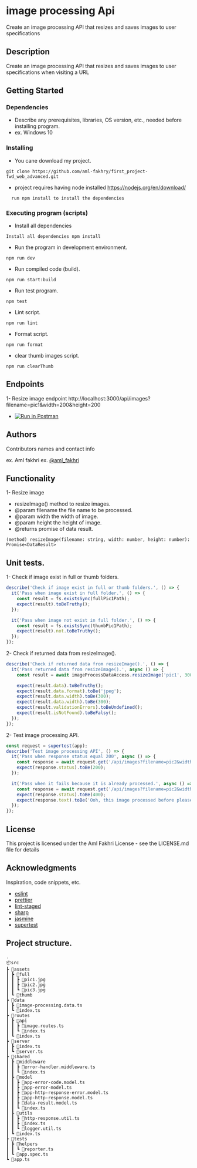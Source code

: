 # image processing Api

Create an image processing API that resizes and saves images to user specifications

## Description

Create an image processing API that resizes and saves images to user specifications when visiting a URL

## Getting Started

### Dependencies

- Describe any prerequisites, libraries, OS version, etc., needed before installing program.
- ex. Windows 10

### Installing

- You cane download my project.

```
git clone https://github.com/aml-fakhry/first_project-fwd_web_advanced.git
```

- project requires having node installed https://nodejs.org/en/download/

```
  run npm install to install the dependencies
```

### Executing program (scripts)

- Install all dependencies

```
Install all dependencies npm install
```

- Run the program in development environment.

```
npm run dev
```

- Run compiled code (build).

```
npm run start:build
```

- Run test program.

```
npm test
```

- Lint script.

```
npm run lint
```

- Format script.

```
npm run format
```

- clear thumb images script.

```
npm run clearThumb
```

## Endpoints

1- Resize image endpoint http://localhost:3000/api/images?filename=pic1&width=200&height=200

- [![Run in Postman](https://run.pstmn.io/button.svg)](https://app.getpostman.com/run-collection/125bacc47857a5b173da?action=collection%2Fimport)

## Authors

Contributors names and contact info

ex. Aml fakhri
ex. [@aml_fakhri](amlfakhry13@gmail.com)

## Functionality

1- Resize image

- resizeImage() method to resize images.
- @param filename the file name to be processed.
- @param width the width of image.
- @param height the height of image.
- @returns promise of data result.

```
(method) resizeImage(filename: string, width: number, height: number): Promise<DataResult>
```

## Unit tests.

1- Check if image exist in full or thumb folders.

```javascript
describe('Check if image exist in full or thumb folders.', () => {
  it('Pass when image exist in full folder.', () => {
    const result = fs.existsSync(fullPic1Path);
    expect(result).toBeTruthy();
  });

  it('Pass when image not exist in full folder.', () => {
    const result = fs.existsSync(thumbPic1Path);
    expect(result).not.toBeTruthy();
  });
});
```

2- Check if returned data from resizeImage().

```javascript
describe('Check if returned data from resizeImage().', () => {
  it('Pass returned data from resizeImage().', async () => {
    const result = await imageProcessDataAccess.resizeImage('pic1', 300, 300);

    expect(result.data).toBeTruthy();
    expect(result.data.format).toBe('jpeg');
    expect(result.data.width).toBe(300);
    expect(result.data.width).toBe(300);
    expect(result.validationErrors).toBeUndefined();
    expect(result.isNotFound).toBeFalsy();
  });
});
```

2- Test image processing API.

```javascript
const request = supertest(app);
describe('Test image processing API', () => {
  it('Pass when response status equal 200', async () => {
    const response = await request.get('/api/images?filename=pic2&width=300&height=300');
    expect(response.status).toBe(200);
  });

  it('Pass when it fails because it is already processed.', async () => {
    const response = await request.get('/api/images?filename=pic2&width=300&height=300');
    expect(response.status).toBe(400);
    expect(response.text).toBe('Ooh, this image processed before please use a new one.');
  });
});
```

## License

This project is licensed under the Aml Fakhri License - see the LICENSE.md file for details

## Acknowledgments

Inspiration, code snippets, etc.

- [eslint](https://eslint.org/)
- [prettier](https://prettier.io/)
- [lint-staged](https://www.npmjs.com/package/lint-staged)
- [sharp](https://www.npmjs.com/package/sharp)
- [jasmine](https://jasmine.github.io/)
- [supertest](https://www.npmjs.com/package/supertest)

## Project structure.

```
.
📦src
┣ 📂assets
┃ ┣ 📂full
┃ ┃ ┣ 📜pic1.jpg
┃ ┃ ┣ 📜pic2.jpg
┃ ┃ ┗ 📜pic3.jpg
┃ ┗ 📂thumb
┣ 📂data
┃ ┣ 📜image-processing.data.ts
┃ ┗ 📜index.ts
┣ 📂routes
┃ ┣ 📂api
┃ ┃ ┣ 📜image.routes.ts
┃ ┃ ┗ 📜index.ts
┃ ┗ 📜index.ts
┣ 📂server
┃ ┣ 📜index.ts
┃ ┗ 📜server.ts
┣ 📂shared
┃ ┣ 📂middleware
┃ ┃ ┣ 📜error-handler.middleware.ts
┃ ┃ ┗ 📜index.ts
┃ ┣ 📂model
┃ ┃ ┣ 📜app-error-code.model.ts
┃ ┃ ┣ 📜app-error-model.ts
┃ ┃ ┣ 📜app-http-response-error.model.ts
┃ ┃ ┣ 📜app-http-response.model.ts
┃ ┃ ┣ 📜data-result.model.ts
┃ ┃ ┗ 📜index.ts
┃ ┣ 📂utils
┃ ┃ ┣ 📜http-response.util.ts
┃ ┃ ┣ 📜index.ts
┃ ┃ ┗ 📜logger.util.ts
┃ ┗ 📜index.ts
┣ 📂tests
┃ ┣ 📂helpers
┃ ┃ ┗ 📜reporter.ts
┃ ┗ 📜app.spec.ts
┗ 📜app.ts
```
